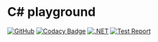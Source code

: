# C# playground

[![GitHub](https://img.shields.io/github/license/mashape/apistatus.svg)](https://github.com/BurhanH/c-sharp-playground/blob/master/LICENSE)
[![Codacy Badge](https://api.codacy.com/project/badge/Grade/5f77e520c9a2482c838316c26f24a352)](https://app.codacy.com/gh/BurhanH/c-sharp-playground?utm_source=github.com&utm_medium=referral&utm_content=BurhanH/c-sharp-playground&utm_campaign=Badge_Grade_Settings)
[![.NET](https://github.com/BurhanH/c-sharp-playground/actions/workflows/dotnet.yml/badge.svg)](https://github.com/BurhanH/c-sharp-playground/actions/workflows/dotnet.yml)
[![Test Report](https://github.com/BurhanH/c-sharp-playground/actions/workflows/test-report.yml/badge.svg)](https://github.com/BurhanH/c-sharp-playground/actions/workflows/test-report.yml)
